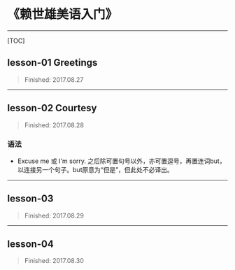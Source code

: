 # 《赖世雄美语入门》

---

[TOC]

## lesson-01 Greetings

> Finished: 2017.08.27

----------

## lesson-02 Courtesy

> Finished: 2017.08.28

### 语法

- Excuse me 或 I'm sorry. 之后除可置句号以外，亦可置逗号，再置连词but，以连接另一个句子。but原意为“但是”，但此处不必译出。

---

## lesson-03

> Finished: 2017.08.29

---

## lesson-04

> Finished: 2017.08.30